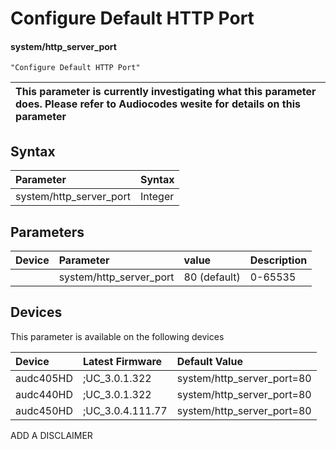 ﻿---
description: Configure Default HTTP Port
search:
    keywords: ['system','http_server_port']
---

# Configure Default HTTP Port

#### system/http_server_port

    "Configure Default HTTP Port"


| This parameter is currently investigating what this parameter does. Please refer to Audiocodes wesite for details on this parameter | 
| :--- |

## Syntax
| Parameter | Syntax |
| :--- | :--- |
|system/http_server_port | Integer|

## Parameters
|Device|Parameter|value|Description|
|:---|:---|:---|:---|
|  | system/http_server_port | 80 (default) | 0-65535 |

## Devices
This parameter is available on the following devices

| Device | Latest Firmware | Default Value |
|:---|:---|:---|
| audc405HD | ;UC_3.0.1.322 | system/http_server_port=80 
| audc440HD | ;UC_3.0.1.322 | system/http_server_port=80 
| audc450HD | ;UC_3.0.4.111.77 | system/http_server_port=80 

ADD A DISCLAIMER
